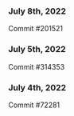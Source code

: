 ### July 8th, 2022

Commit #201521

### July 5th, 2022

Commit #314353


### July 4th, 2022

Commit #72281
